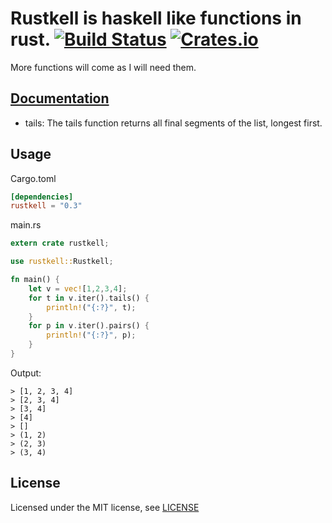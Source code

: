 # Rustkell is haskell like functions in rust. [![Build Status](https://travis-ci.org/AnickaBurova/rustkell.svg?branch=master)](https://travis-ci.org/AnickaBurova/rustkell) [![Crates.io](https://img.shields.io/crates/v/rustkell.svg)](https://crates.io/crates/rustkell)
More functions will come as I will need them.

## [Documentation](https://docs.rs/rustkell/0.2.2/rustkell/)


* tails: The tails function returns all final segments of the list, longest first.


## Usage
Cargo.toml
```toml
[dependencies]
rustkell = "0.3"
```

main.rs
```rust
extern crate rustkell;

use rustkell::Rustkell;

fn main() {
    let v = vec![1,2,3,4];
    for t in v.iter().tails() {
        println!("{:?}", t);
    }
    for p in v.iter().pairs() {
        println!("{:?}", p);
    }
}
```
Output:
```shell
> [1, 2, 3, 4]  
> [2, 3, 4]  
> [3, 4]  
> [4]  
> []  
> (1, 2)
> (2, 3)
> (3, 4)
```

## License

Licensed under the MIT license, see [LICENSE](LICENSE)
